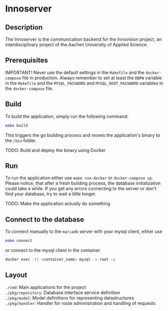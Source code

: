 # Innoserver

## Description
The Innoserver is the communication backend for the Innovision project,
an interdisciplinary project of the Aachen University of Applied Science.

## Prerequisites
IMPORTANT!
Never use the default settings in the `Makefile` and the `docker-compose` file
in production. Always remember to set at least the `DBPW` variable in the
`Makefile` and the `MYSQL_PASSWORD` and `MYSQL_ROOT_PASSWORD` variables in the
`docker-compose` file.

## Build
To build the application, simply run the following command:
```sh
make build
```
This triggers the go building process and moves the application's binary
to the `/bin` folder.

TODO: Build and deploy the binary using Docker

## Run
To run the application either use `make run-docker` or `docker-compose up`.
Please notice, that after a fresh building process, the database initialization could take a
while. If you get any errors connecting to the server or don't find your database,
try to wait a little longer.

TODO: Make the application actually do something


## Connect to the database
To connect manually to the `mariadb` server with your mysql client, either use
```sh
make connect
```
or connect to the mysql client in the container
```sh
docker exec -it <container_name> mysql -u root -p
```

## Layout
`./cmd`: Main applications for the project\
`./pkg/repository`: Database interface service definition\
`./pkg/model`: Model definitions for representing datastructures\
`./pkg/handler`: Handler for route administration and handling of requests
